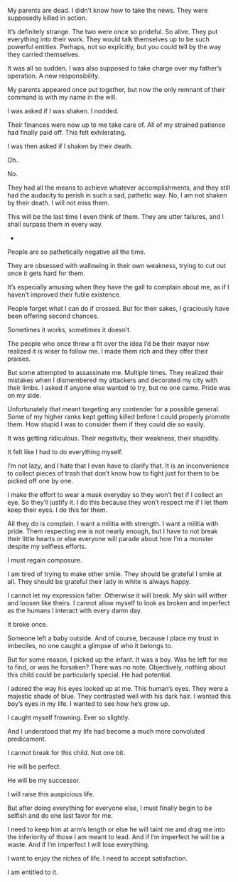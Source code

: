 My parents are dead.
I didn’t know how to take the news. 
They were supposedly killed in action.

It’s definitely strange. The two were once so prideful. So alive. They put everything into their work. They would talk themselves up to be such powerful entities. Perhaps, not so explicitly, but you could tell by the way they carried themselves. 

It was all so sudden. 
I was also supposed to take charge over my father’s operation.
A new responsibility. 

My parents appeared once put together, but now the only remnant of their command is with my name in the will. 

I was asked if I was shaken. 
I nodded. 

Their finances were now up to me take care of. All of my strained patience had finally paid off. This felt exhilerating. 

I was then asked if I shaken by their death. 

Oh..

No. 

They had all the means to achieve whatever accomplishments, and they still had the audacity to perish in such a sad, pathetic way. No, I am not shaken by their death. I will not miss them. 

This will be the last time I even think of them. They are utter failures, and I shall surpass them in every way. 

-

People are so pathetically negative all the time.

They are obsessed with wallowing in their own weakness, trying to cut out once it gets hard for them. 

It’s especially amusing when they have the gall to complain about me, as if I haven’t improved their futile existence. 

People forget what I can do if crossed. But for their sakes, I graciously have been offering second chances. 

Sometimes it works, sometimes it doesn’t. 

The people who once threw a fit over the idea I’d be their mayor now realized it is wiser to follow me. I made them rich and they offer their praises. 

But some attempted to assassinate me. Multiple times. They realized their mistakes when I dismembered my attackers and decorated my city with their limbs. I asked if anyone else wanted to try, but no one came. Pride was on my side.

Unfortunately that meant targeting any contender for a possible general. Some of my higher ranks kept getting killed before I could properly promote them. How stupid I was to consider them if they could die so easily. 

It was getting ridiculous. Their negativity, their weakness, their stupidity. 

It felt like I had to do everything myself. 

I’m not lazy, and I hate that I even have to clarify that. It is an inconvenience to collect pieces of trash that don’t know how to fight just for them to be picked off one by one. 

I make the effort to wear a mask everyday so they won’t fret if I collect an eye. So they’ll justify it. I do this because they won’t respect me if I let them keep their eyes. I do this for them. 

All they do is complain. I want a militia with strength. I want a militia with pride. Them respecting me is not nearly enough, but I have to not break their little hearts or else everyone will parade about how I’m a monster despite my selfless efforts. 

I must regain composure. 

I am tired of trying to make other smile. They should be grateful I smile at all. They should be grateful their lady in white is always happy. 

I cannot let my expression falter. Otherwise it will break. My skin will wither and loosen like theirs. I cannot allow myself to look as broken and imperfect as the humans I interact with every damn day. 

It broke once. 

Someone left a baby outside. And of course, because I place my trust in imbeciles, no one caught a glimpse of who it belongs to. 

But for some reason, I picked up the infant. It was a boy. Was he left for me to find, or was he forsaken? There was no note. Objectively, nothing about this child could be particularly special. He had potential. 

I adored the way his eyes looked up at me. This human’s eyes. They were a majestic shade of blue. They contrasted well with his dark hair. I wanted this boy’s eyes in my life. I wanted to see how he’s grow up. 

I caught myself frowning. Ever so slightly. 

And I understood that my life had become a much more convoluted predicament. 

I cannot break for this child. Not one bit. 

He will be perfect. 

He will be my successor. 

I will raise this auspicious life. 

But after doing everything for everyone else, I must finally begin to be selfish and do one last favor for me. 

I need to keep him at arm’s length or else he will taint me and drag me into the inferiority of those I am meant to lead. And if I’m imperfect he will be a waste. And if I’m imperfect I will lose everything.

I want to enjoy the riches of life. I need to accept satisfaction. 

I am entitled to it.



